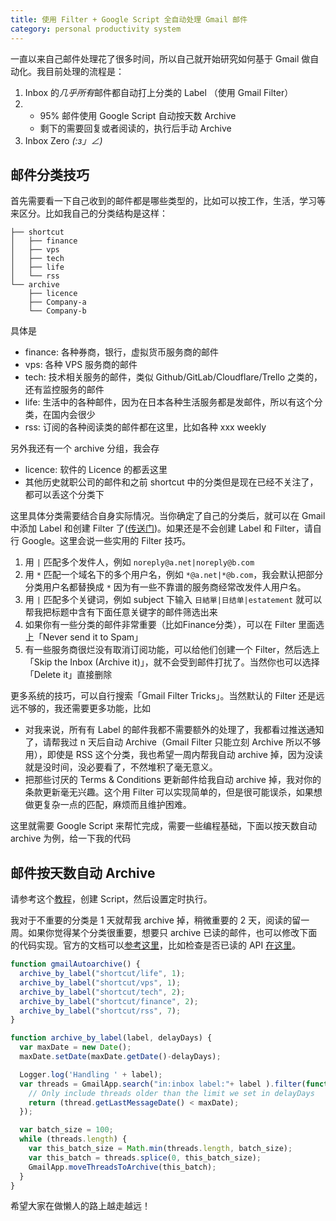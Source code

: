 ```yaml
---
title: 使用 Filter + Google Script 全自动处理 Gmail 邮件
category: personal productivity system
---
```


一直以来自己邮件处理花了很多时间，所以自己就开始研究如何基于 Gmail 做自动化。我目前处理的流程是：

1. Inbox 的*几乎所有*邮件都自动打上分类的 Label （使用 Gmail Filter）
2. - 95% 邮件使用 Google Script 自动按天数 Archive
   - 剩下的需要回复或者阅读的，执行后手动 Archive
3. Inbox Zero _(:з」∠)_

## 邮件分类技巧

首先需要看一下自己收到的邮件都是哪些类型的，比如可以按工作，生活，学习等来区分。比如我自己的分类结构是这样：

```
├── shortcut
│   ├── finance
│   ├── vps
│   ├── tech
│   ├── life
│   └── rss
└── archive
    ├── licence
    ├── Company-a
    └── Company-b
```

具体是
- finance: 各种券商，银行，虚拟货币服务商的邮件
- vps: 各种 VPS 服务商的邮件
- tech: 技术相关服务的邮件，类似 Github/GitLab/Cloudflare/Trello 之类的，还有监控服务的邮件
- life: 生活中的各种邮件，因为在日本各种生活服务都是发邮件，所以有这个分类，在国内会很少
- rss: 订阅的各种阅读类的邮件都在这里，比如各种 xxx weekly

另外我还有一个 archive 分组，我会存
- licence: 软件的 Licence 的都丢这里
- 其他历史就职公司的邮件和之前 shortcut 中的分类但是现在已经不关注了，都可以丢这个分类下

这里具体分类需要结合自身实际情况。当你确定了自己的分类后，就可以在 Gmail 中添加 Label 和创建 Filter 了([传送门](https://support.google.com/a/users/answer/9308833))。如果还是不会创建 Label 和 Filter，请自行 Google。这里会说一些实用的 Filter 技巧。

1. 用 `|` 匹配多个发件人，例如 `noreply@a.net|noreply@b.com`
2. 用 `*` 匹配一个域名下的多个用户名，例如 `*@a.net|*@b.com`，我会默认把部分分类用户名都替换成 `*` 因为有一些不靠谱的服务商经常改发件人用户名。
3. 用 `|` 匹配多个关键词，例如 subject 下输入 `日結單|日结单|estatement` 就可以帮我把标题中含有下面任意关键字的邮件筛选出来
4. 如果你有一些分类的邮件非常重要（比如Finance分类），可以在 Filter 里面选上「Never send it to Spam」
5. 有一些服务商很烂没有取消订阅功能，可以给他们创建一个 Filter，然后选上「Skip the Inbox (Archive it)」，就不会受到邮件打扰了。当然你也可以选择 「Delete it」直接删除

更多系统的技巧，可以自行搜索「Gmail Filter Tricks」。当然默认的 Filter 还是远远不够的，我还需要更多功能，比如
- 对我来说，所有有 Label 的邮件我都不需要额外的处理了，我都看过推送通知了，请帮我过 n 天后自动 Archive（Gmail Filter 只能立刻 Archive 所以不够用），即使是 RSS 这个分类，我也希望一周内帮我自动 archive 掉，因为没读就是没时间，没必要看了，不然堆积了毫无意义。
- 把那些讨厌的 Terms & Conditions 更新邮件给我自动 archive 掉，我对你的条款更新毫无兴趣。这个用 Filter 可以实现简单的，但是很可能误杀，如果想做更复杂一点的匹配，麻烦而且维护困难。

这里就需要 Google Script 来帮忙完成，需要一些编程基础，下面以按天数自动 archive 为例，给一下我的代码

## 邮件按天数自动 Archive

请参考这个[教程](https://medium.com/@fw3d/auto-archive-emails-in-gmail-after-2-days-1ebf0e076b1c)，创建 Script，然后设置定时执行。

我对于不重要的分类是 1 天就帮我 archive 掉，稍微重要的 2 天，阅读的留一周。如果你觉得某个分类很重要，想要只 archive 已读的邮件，也可以修改下面的代码实现。官方的文档可以[参考这里](https://developers.google.com/apps-script/reference/gmail)，比如检查是否已读的 API [在这里](https://developers.google.com/apps-script/reference/gmail/gmail-thread#isUnread())。


```javascript
function gmailAutoarchive() {
  archive_by_label("shortcut/life", 1);
  archive_by_label("shortcut/vps", 1);
  archive_by_label("shortcut/tech", 2);
  archive_by_label("shortcut/finance", 2);
  archive_by_label("shortcut/rss", 7);
}

function archive_by_label(label, delayDays) {
  var maxDate = new Date();
  maxDate.setDate(maxDate.getDate()-delayDays);

  Logger.log('Handling ' + label);
  var threads = GmailApp.search("in:inbox label:"+ label ).filter(function(thread) {
    // Only include threads older than the limit we set in delayDays
    return (thread.getLastMessageDate() < maxDate);
  });

  var batch_size = 100;
  while (threads.length) {
    var this_batch_size = Math.min(threads.length, batch_size);
    var this_batch = threads.splice(0, this_batch_size);
    GmailApp.moveThreadsToArchive(this_batch);
  }
}
```

希望大家在做懒人的路上越走越远！
